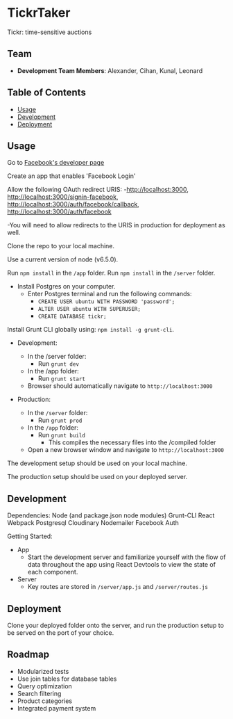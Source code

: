 # TickrTaker
Tickr: time-sensitive auctions

## Team

  - __Development Team Members__: Alexander, Cihan, Kunal, Leonard

## Table of Contents

- [Usage](#Usage)
- [Development](#Development)
- [Deployment](#Deployment)


## Usage 

Go to [Facebook's developer page](https://developers.facebook.com)

Create an app that enables 'Facebook Login'

Allow the following OAuth redirect URIS: 
  -<http://localhost:3000>, <http://localhost:3000/signin-facebook>, <http://localhost:3000/auth/facebook/callback>, <http://localhost:3000/auth/facebook>
  
  -You will need to allow redirects to the URIS in production for deployment as well.

Clone the repo to your local machine.

Use a current version of node (v6.5.0).

Run `npm install` in the `/app` folder.
Run `npm install` in the `/server` folder.

- Install Postgres on your computer. 
  - Enter Postgres terminal and run the following commands:
    - `CREATE USER ubuntu WITH PASSWORD 'password';`
    - `ALTER USER ubuntu WITH SUPERUSER;`
    - `CREATE DATABASE tickr;`

Install Grunt CLI globally using: `npm install -g grunt-cli`.

- Development: 
  - In the /server folder:
    - Run `grunt dev`
  - In the /app folder:
    - Run `grunt start`
  - Browser should automatically navigate to `http://localhost:3000`

- Production:
  - In the `/server` folder:
    - Run `grunt prod`
  - In the `/app` folder:
    - Run `grunt build`
      - This compiles the necessary files into the /compiled folder
  - Open a new browser window and navigate to `http://localhost:3000`

The development setup should be used on your local machine.

The production setup should be used on your deployed server.

## Development

Dependencies:
Node (and package.json node modules)
Grunt-CLI
React
Webpack
Postgresql
Cloudinary
Nodemailer
Facebook Auth

Getting Started: 

- App
  - Start the development server and familiarize yourself with the flow of data throughout the app using React Devtools to view the state of each component.
- Server
  - Key routes are stored in `/server/app.js` and `/server/routes.js`

## Deployment

Clone your deployed folder onto the server, and run the production setup to be served on the port of your choice.

## Roadmap

- Modularized tests
- Use join tables for database tables
- Query optimization
- Search filtering
- Product categories
- Integrated payment system
